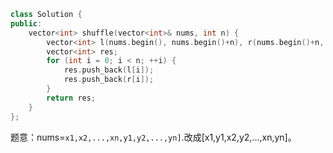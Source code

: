 ```CPP
class Solution {
public:
    vector<int> shuffle(vector<int>& nums, int n) {
        vector<int> l(nums.begin(), nums.begin()+n), r(nums.begin()+n, nums.end());
        vector<int> res;
        for (int i = 0; i < n; ++i) {
            res.push_back(l[i]);
            res.push_back(r[i]);
        }
        return res;
    }
};
```

题意：nums=`x1,x2,...,xn,y1,y2,...,yn]`.改成[x1,y1,x2,y2,...,xn,yn]。